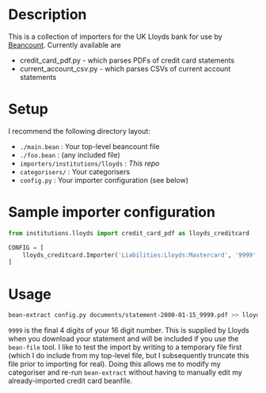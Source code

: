 # Description
This is a collection of importers for the UK Lloyds bank for use by <a href="https://beancount.github.io/docs/index.html">Beancount</a>. Currently available are 
* credit_card_pdf.py - which parses PDFs of credit card statements
* current_account_csv.py - which parses CSVs of current account statements

# Setup
I recommend the following directory layout:

* `./main.bean` : Your top-level beancount file
* `./foo.bean` : (any included file)
* `importers/institutions/lloyds` : *This repo*
* `categorisers/` : Your categorisers
* `config.py` : Your importer configuration (see below)

# Sample importer configuration
```python
from institutions.lloyds import credit_card_pdf as lloyds_creditcard

CONFIG = [
    lloyds_creditcard.Importer('Liabilities:Lloyds:Mastercard', '9999', skip_balances=True),
]
```

# Usage

```bash
bean-extract config.py documents/statement-2000-01-15_9999.pdf >> lloyds-credit-card.bean
```

`9999` is the final 4 digits of your 16 digit number. This is supplied by
Lloyds when you download your statement and will be included if you use the
`bean-file` tool.  I like to test the import by writing to a temporary file
first (which I do include from my top-level file, but I subsequently truncate
this file prior to importing for real). Doing this allows me to modify
my categoriser and re-run `bean-extract` without having to manually edit my
already-imported credit card beanfile.

